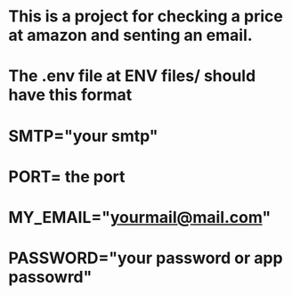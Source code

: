 # This is a project for checking a price at amazon and senting an email.

# The .env file at ENV files/ should have this format

# SMTP="your smtp"
# PORT= the port
# MY_EMAIL="yourmail@mail.com"
# PASSWORD="your password or app passowrd"